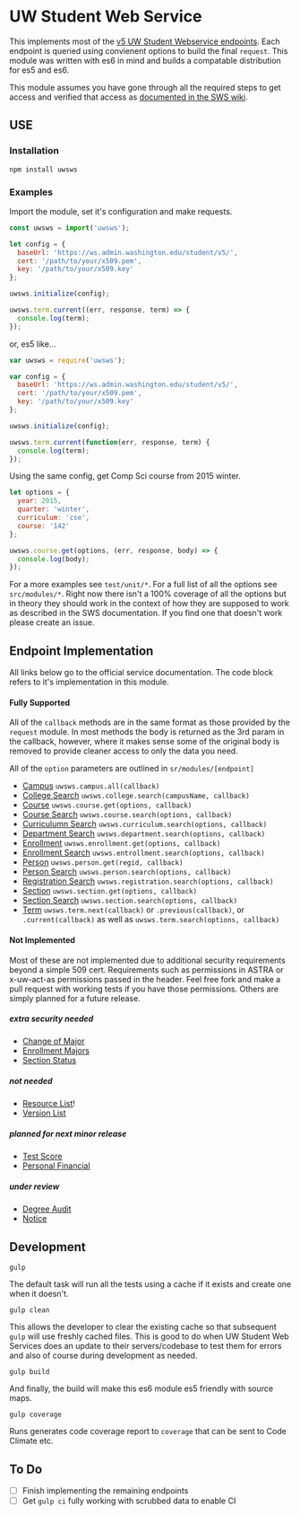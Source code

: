 # UW Student Web Service
This implements most of the [v5 UW Student Webservice endpoints](https://wiki.cac.washington.edu/display/SWS/Student+Web+Service).  Each endpoint is queried using convienent options to build the final ``request``. This module was written with es6 in mind and builds a compatable distribution for es5 and es6.

This module assumes you have gone through all the required steps to get access and verified that access as [documented in the SWS wiki](https://wiki.cac.washington.edu/display/SWS/Student+Web+Service).

## USE

### Installation

    npm install uwsws

### Examples

Import the module, set it's configuration and make requests.

```JavaScript
const uwsws = import('uwsws');

let config = {
  baseUrl: 'https://ws.admin.washington.edu/student/v5/',
  cert: '/path/to/your/x509.pem',
  key: '/path/to/your/x509.key'
};

uwsws.initialize(config);

uwsws.term.current((err, response, term) => {
  console.log(term);
});
```

or, es5 like...

```JavaScript
var uwsws = require('uwsws');

var config = {
  baseUrl: 'https://ws.admin.washington.edu/student/v5/',
  cert: '/path/to/your/x509.pem',
  key: '/path/to/your/x509.key'
};

uwsws.initialize(config);

uwsws.term.current(function(err, response, term) {
  console.log(term);
});
```

Using the same config,  get Comp Sci course from 2015 winter.

```JavaScript
let options = {
  year: 2015,
  quarter: 'winter',
  curriculum: 'cse',
  course: '142'
};

uwsws.course.get(options, (err, response, body) => {
  console.log(body);
});
```
For a more examples see ``test/unit/*``.  For a full list of all the options see ``src/modules/*``.  Right now there isn't a 100% coverage of all the options but in theory they should work in the context of how they are supposed to work as described in the SWS documentation.  If you find one that doesn't work please create an issue.

## Endpoint Implementation
All links below go to the official service documentation.  The code block refers to it's implementation in this module.

#### Fully Supported
All of the ``callback`` methods are in the same format as those provided by the ``request`` module. In most methods the body is returned as the 3rd param in the callback, however, where it makes sense some of the original body is removed to provide cleaner access to only the data you need.

All of the ``option`` parameters are outlined in ``sr/modules/[endpoint]``

* [Campus](https://wiki.cac.washington.edu/display/SWS/Campus+Search+Resource+V5)  ``uwsws.campus.all(callback)``
* [College Search](https://wiki.cac.washington.edu/display/SWS/College+Search+Resource+V5)  ``uwsws.college.search(campusName, callback)``
* [Course](https://wiki.cac.washington.edu/display/SWS/Course+Resource+v5) ``uwsws.course.get(options, callback)``
* [Course Search](https://wiki.cac.washington.edu/display/SWS/Course+Search+Resource+V5) ``uwsws.course.search(options, callback)``
* [Curriculumn Search](https://wiki.cac.washington.edu/display/SWS/Curriculum+Search+Resource+V5) ``uwsws.curriculum.search(options, callback)``
* [Department Search](https://wiki.cac.washington.edu/display/SWS/Department+Search+Resource+V5) ``uwsws.department.search(options, callback)``
* [Enrollment](https://wiki.cac.washington.edu/display/SWS/Enrollment+Resource+V5) ``uwsws.enrollment.get(options, callback)``
* [Enrollment Search](https://wiki.cac.washington.edu/display/SWS/Enrollment+Search+Resource+V5) ``uwsws.entrollment.search(options, callback)``
* [Person](https://wiki.cac.washington.edu/display/SWS/Person+Resource+V5) ``uwsws.person.get(regid, callback)``
* [Person Search](https://wiki.cac.washington.edu/display/SWS/Person+Search+Resource+V5) ``uwsws.person.search(options, callback)``
* [Registration Search](https://wiki.cac.washington.edu/display/SWS/Registration+Search+Resource+v5) ``uwsws.registration.search(options, callback)``
* [Section](https://wiki.cac.washington.edu/display/SWS/Section+Resource+V5) ``uwsws.section.get(options, callback)``
* [Section Search](https://wiki.cac.washington.edu/display/SWS/Section+Search+Resource+v5) ``uwsws.section.search(options, callback)``
* [Term](https://wiki.cac.washington.edu/display/SWS/Term+Resource+V5) ``uwsws.term.next(callback)`` or ``.previous(callback)``, or ``.current(callback)`` as well as ``uwsws.term.search(options, callback)``

#### Not Implemented
Most of these are not implemented due to additional security requirements beyond a simple 509 cert.  Requirements such as permissions in ASTRA or x-uw-act-as permissions passed in the header.  Feel free fork and make a pull request with working tests if you have those permissions.  Others are simply planned for a future release.

##### extra security needed
* [Change of Major](https://wiki.cac.washington.edu/display/SWS/Change+of+Major+Resource)
* [Enrollment Majors ](https://wiki.cac.washington.edu/display/SWS/Enrollment+Majors)
* [Section Status](https://wiki.cac.washington.edu/display/SWS/Section+Status+Resource+V5)

##### not needed
* [Resource List](https://wiki.cac.washington.edu/display/SWS/Resource+List+V5)!
* [Version List](https://wiki.cac.washington.edu/display/SWS/Version+List+Resource+v5)

##### planned for next minor release
* [Test Score](https://wiki.cac.washington.edu/display/SWS/Test+Score+Resource+V5)
* [Personal Financial](https://wiki.cac.washington.edu/display/SWS/Personal+Financial+Resource+V5)

##### under review
* [Degree Audit](https://wiki.cac.washington.edu/display/SWS/SWS+v5+API)
* [Notice](https://wiki.cac.washington.edu/display/SWS/Notice+Resource+V5)


## Development

    gulp

The default task will run all the tests using a cache if it exists and create one when it doesn't.

    gulp clean

This allows the developer to clear the existing cache so that subsequent ``gulp`` will use freshly cached files.  This is good to do when UW Student Web Services does an update to their servers/codebase to test them for errors and also of course during development as needed.

    gulp build

And finally, the build will make this es6 module es5 friendly with source maps.

    gulp coverage

Runs generates code coverage report to ``coverage`` that can be sent to Code Climate etc.

## To Do

- [ ] Finish implementing the remaining endpoints
- [ ] Get ``gulp ci`` fully working with scrubbed data to enable CI
